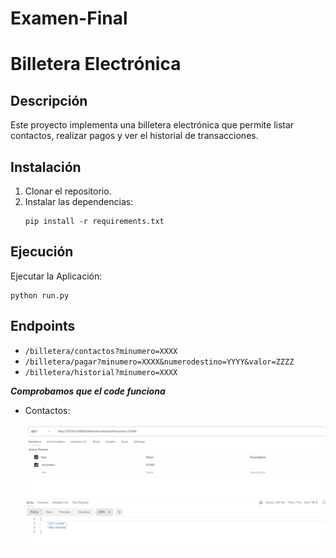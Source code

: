 # Examen-Final
# Billetera Electrónica

## Descripción
Este proyecto implementa una billetera electrónica que permite listar contactos, realizar pagos y ver el historial de transacciones.

## Instalación
1. Clonar el repositorio.
2. Instalar las dependencias:
   ```
   pip install -r requirements.txt
   ```

## Ejecución
Ejecutar la Aplicación:
```
python run.py
```

## Endpoints
- `/billetera/contactos?minumero=XXXX`
- `/billetera/pagar?minumero=XXXX&numerodestino=YYYY&valor=ZZZZ`
- `/billetera/historial?minumero=XXXX`



***Comprobamos que el code funciona***
- Contactos:
  <p align="center">
  <img src="s1.png" alt="Contactos">
</p>

